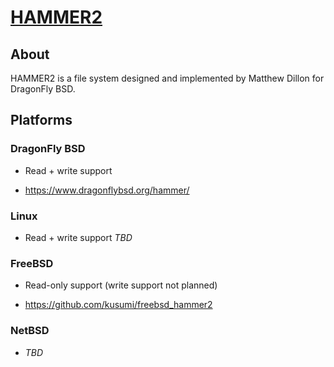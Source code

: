 [HAMMER2](https://gitweb.dragonflybsd.org/dragonfly.git/blob/HEAD:/sys/vfs/hammer2/DESIGN)
========

## About

HAMMER2 is a file system designed and implemented by Matthew Dillon for DragonFly BSD.

## Platforms

### DragonFly BSD

+ Read + write support

+ https://www.dragonflybsd.org/hammer/

### Linux

+ Read + write support *TBD*

### FreeBSD

+ Read-only support (write support not planned)

+ https://github.com/kusumi/freebsd_hammer2

### NetBSD

+ *TBD*
